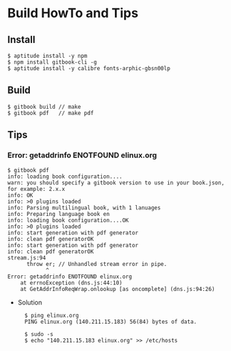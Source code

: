 
# Build HowTo and Tips

## Install

    $ aptitude install -y npm
    $ npm install gitbook-cli -g
    $ aptitude install -y calibre fonts-arphic-gbsn00lp

## Build

    $ gitbook build // make
    $ gitbook pdf   // make pdf

## Tips

### Error: getaddrinfo ENOTFOUND elinux.org

    $ gitbook pdf
    info: loading book configuration....
    warn: you should specify a gitbook version to use in your book.json, for example: 2.x.x
    info: OK
    info: >0 plugins loaded
    info: Parsing multilingual book, with 1 lanuages
    info: Preparing language book en
    info: loading book configuration....OK
    info: >0 plugins loaded
    info: start generation with pdf generator
    info: clean pdf generatorOK
    info: start generation with pdf generator
    info: clean pdf generatorOK
    stream.js:94
          throw er; // Unhandled stream error in pipe.
                ^
    Error: getaddrinfo ENOTFOUND elinux.org
        at errnoException (dns.js:44:10)
        at GetAddrInfoReqWrap.onlookup [as oncomplete] (dns.js:94:26)

* Solution

        $ ping elinux.org
        PING elinux.org (140.211.15.183) 56(84) bytes of data.

        $ sudo -s
        $ echo "140.211.15.183 elinux.org" >> /etc/hosts
